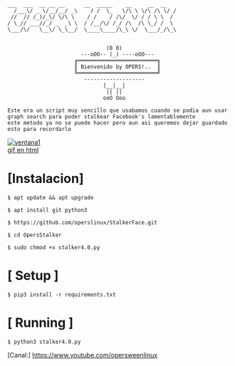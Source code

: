 ```
___  ___  __ __ __      __  _____    __     __  __
  /___\/ _ \/__/__/ _\    / /  \_   \/\ \ \/\ /\ \/ /
 //  // /_)/_\/ \/\ \    / /    / /\/  \/ / / \ \  / 
/ \_// ___//_/ _  _\ \  / /__/\/ /_/ /\  /\ \_/ /  \ 
\___/\/   \__\/ \_\__/  \____\____/\_\ \/  \___/_/\_\


                               (0 0) 
                       ---oOO-- (_) ----oOO---    
                     ╔═════════════════════════╗ 
                     ║ Bienvenido by OPERS!..  ║ 
                     ╚═════════════════════════╝ 
                        -------------------
                              |__|__| 
                               || || 
                              ooO Ooo 
```
```
Este era un script muy sencillo que usabamos cuando se podia aun usar graph search para poder stalkear Facebook's lamentablemente
este metodo ya no se puede hacer pero aun asi queremos dejar guardado esto para recordarlo
```
<a href="https://ibb.co/X8JbLpm"><img src="https://i.ibb.co/cLT13tz/ventana1.png" alt="ventana1" border="0"></a><br /><a target='_blank' href='https://es.imgbb.com/'>gif en html</a><br />

# [Instalacion]
```
$ apt update && apt upgrade
```
```
$ apt install git python3
```
```
$ https://github.com/operslinux/StalkerFace.git
```

```
$ cd OpersStalker
```
```
$ sudo chmod +x stalker4.0.py
```

# [ Setup ]
```
$ pip3 install -r requirements.txt
```
# [ Running ]
```
$ python3 stalker4.0.py
```

[Canal:] https://www.youtube.com/opersweenlinux
